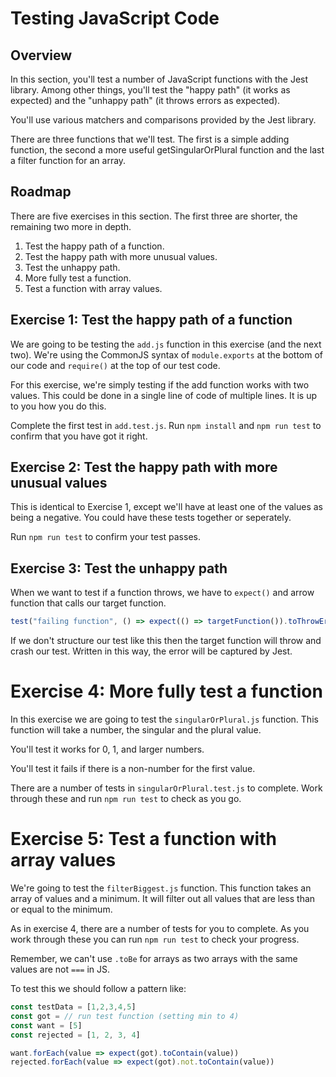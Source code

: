 # Testing JavaScript Code

## Overview

In this section, you'll test a number of JavaScript functions with the Jest library. Among other things, you'll test the "happy path" (it works as expected) and the "unhappy path" (it throws errors as expected).

You'll use various matchers and comparisons provided by the Jest library.

There are three functions that we'll test. The first is a simple adding function, the second a more useful getSingularOrPlural function and the last a filter function for an array.

## Roadmap

There are five exercises in this section. The first three are shorter, the remaining two more in depth.

1. Test the happy path of a function.
2. Test the happy path with more unusual values.
3. Test the unhappy path.
4. More fully test a function.
5. Test a function with array values.


## Exercise 1: Test the happy path of a function

We are going to be testing the `add.js` function in this exercise (and the next two). We're using the CommonJS syntax of `module.exports` at the bottom of our code and `require()` at the top of our test code.

For this exercise, we're simply testing if the add function works with two values. This could be done in a single line of code of multiple lines. It is up to you how you do this.

Complete the first test in `add.test.js`. Run `npm install` and `npm run test` to confirm that you have got it right.


## Exercise 2: Test the happy path with more unusual values

This is identical to Exercise 1, except we'll have at least one of the values as being a negative. You could have these tests together or seperately.

Run `npm run test` to confirm your test passes.


## Exercise 3: Test the unhappy path

When we want to test if a function throws, we have to `expect()` and arrow function that calls our target function.

```js
test("failing function", () => expect(() => targetFunction()).toThrowError())

```

 If we don't structure our test like this then the target function will throw and crash our test. Written in this way, the error will be captured by Jest.


# Exercise 4: More fully test a function

In this exercise we are going to test the `singularOrPlural.js` function. This function will take a number, the singular and the plural value.

You'll test it works for 0, 1, and larger numbers.

You'll test it fails if there is a non-number for the first value.

There are a number of tests in `singularOrPlural.test.js` to complete. Work through these and run `npm run test` to check as you go.

# Exercise 5: Test a function with array values

We're going to test the `filterBiggest.js` function. This function takes an array of values and a minimum. It will filter out all values that are less than or equal to the minimum.

As in exercise 4, there are a number of tests for you to complete. As you work through these you can run `npm run test` to check your progress.

Remember, we can't use `.toBe` for arrays as two arrays with the same values are not `===` in JS.

To test this we should follow a pattern like:

```js
const testData = [1,2,3,4,5]
const got = // run test function (setting min to 4)
const want = [5]
const rejected = [1, 2, 3, 4]

want.forEach(value => expect(got).toContain(value))
rejected.forEach(value => expect(got).not.toContain(value))
```